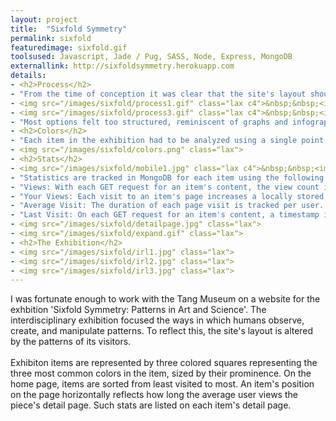 ```yaml
---
layout: project
title:  "Sixfold Symmetry"
permalink: sixfold
featuredimage: sixfold.gif
toolsused: Javascript, Jade / Pug, SASS, Node, Express, MongoDB
externallink: http://sixfoldsymmetry.herokuapp.com
details:
- <h2>Process</h2>
- "From the time of conception it was clear that the site's layout should both influence and be influenced by the patterns of user interaction. Basic patterns to track were easily identifiable: number of visits, duration of visit, time since last visit. Determining the way the site could display these patterns was the first obstacle to overcome."
- <img src="/images/sixfold/process1.gif" class="lax c4">&nbsp;&nbsp;<img src="/images/sixfold/process2.gif" class="lax c4">
- <img src="/images/sixfold/process3.gif" class="lax c4">&nbsp;&nbsp;<img src="/images/sixfold/process4.gif" class="lax c4">
- "Most options felt too structured, reminiscent of graphs and infographics. Others too organic. Ultimately, we decided that squares scattered, rather than fixed on a grid, felt like a natural balance between the two."
- <h2>Colors</h2>
- "Each item in the exhibition had to be analyzed using a single point of measurement. As an interdisciplinary exhibition, with pieces composed from a wide variety of mediums, color was one of the few factors that could be measured equally. I wrote a script that extracted the three most common colors of an image and their percentage of the photo. The script was then run on a photo of each exhibition item and the results used to create CSS styles for each piece."
- <img src="/images/sixfold/colors.png" class="lax">
- <h2>Stats</h2>
- <img src="/images/sixfold/mobile1.jpg" class="lax c4">&nbsp;&nbsp;<img src="/images/sixfold/mobile2.jpg" class="lax c4">
- "Statistics are tracked in MongoDB for each item using the following techniques:"
- "Views: With each GET request for an item's content, the view count is increased."
- "Your Views: Each visit to an item's page increases a locally stored cookie on the user's browser."
- "Average Visit: The duration of each page visit is tracked per user. On unload or page change, the visit duration is POSTed to the server's API."
- "Last Visit: On each GET request for an item's content, a timestamp is recorded. On any subsequent visit, the is computed and displayed. "
- <img src="/images/sixfold/detailpage.jpg" class="lax">
- <img src="/images/sixfold/expand.gif" class="lax">
- <h2>The Exhibition</h2>
- <img src="/images/sixfold/irl1.jpg" class="lax">
- <img src="/images/sixfold/irl2.jpg" class="lax">
- <img src="/images/sixfold/irl3.jpg" class="lax">
---
```

I was fortunate enough to work with the Tang Museum on a website for the exhbition 'Sixfold Symmetry: Patterns in Art and Science'. The interdisciplinary exhibition focused the ways in which humans observe, create, and manipulate patterns. To reflect this, the site's layout is altered by the patterns of its visitors. 
<br><br>
Exhibiton items are represented by three colored squares representing the three most common colors in the item, sized by their prominence. On the home page, items are sorted from least visited to most. An item's position on the page horizontally reflects how long the average user views the piece's detail page. Such stats are listed on each item's detail page. 